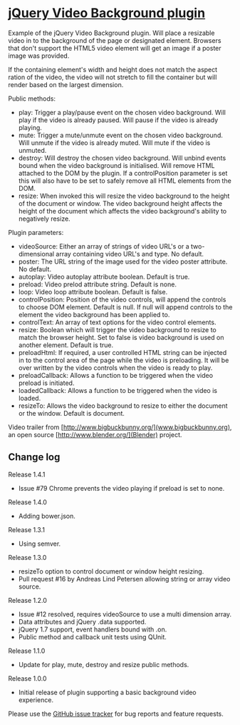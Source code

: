 # [jQuery Video Background plugin](http://www.georgepaterson.com)

Example of the jQuery Video Background plugin. Will place a resizable video in to the background of the page or designated element. Browsers that don't support the HTML5 video element will get an image if a poster image was provided.

If the containing element's width and height does not match the aspect ration of the video, the video will not stretch to fill the container but will render based on the largest dimension.

Public methods:

* play: Trigger a play/pause event on the chosen video background. Will play if the video is already paused. Will pause if the video is already playing. 
* mute: Trigger a mute/unmute event on the chosen video background. Will unmute if the video is already muted. Will mute if the video is unmuted.
* destroy: Will destroy the chosen video background. Will unbind events bound when the video background is initialised. Will remove HTML attached to the DOM by the plugin. If a controlPosition parameter is set this will also have to be set to safely remove all HTML elements from the DOM.
* resize: When invoked this will resize the video background to the height of the document or window. The video background height affects the height of the document which affects the video background's ability to negatively resize.

Plugin parameters:

*	videoSource: Either an array of strings of video URL's or a two-dimensional array containing video URL's and type. No default.
*	poster: The URL string of the image used for the video poster attribute. No default.
*	autoplay: Video autoplay attribute boolean. Default is true.
*	preload: Video prelod attribute string. Default is none.
*	loop: Video loop attribute boolean. Default is false.
*	controlPosition: Position of the video controls, will append the controls to choose DOM element. Default is null.  If null will append controls to the element the video background has been applied to.
*	controlText: An array of text options for the video control elements.
*	resize: Boolean which will trigger the video background to resize to match the browser height. Set to false is video background is used on another element. Default is true.
*	preloadHtml: If required, a user controlled HTML string can be injected in to the control area of the page while the video is preloading. It will be over written by the video controls when the video is ready to play.
*	preloadCallback: Allows a function to be triggered when the video preload is initiated.
*	loadedCallback: Allows a function to be triggered when the video is loaded.
*	resizeTo: Allows the video background to resize to either the document or the window. Default is document.

Video trailer from [http://www.bigbuckbunny.org/](www.bigbuckbunny.org), an open source [http://www.blender.org/](Blender) project.

## Change log

Release 1.4.1

* Issue #79 Chrome prevents the video playing if preload is set to none.

Release 1.4.0

* Adding bower.json.

Release 1.3.1

* Using semver.

Release 1.3.0

* resizeTo option to control document or window height resizing.
* Pull request #16 by Andreas Lind Petersen allowing string or array video source.

Release 1.2.0

* Issue #12 resolved, requires videoSource to use a multi dimension array.
* Data attributes and jQuery .data supported.
* jQuery 1.7 support, event handlers bound with .on.
* Public method and callback unit tests using QUnit.

Release 1.1.0

* Update for play, mute, destroy and resize public methods.

Release 1.0.0

* Initial release of plugin supporting a basic background video experience.

	
Please use the [GitHub issue tracker](http://github.com/georgepaterson/jquery-videobackground/issues) for bug reports and feature requests.